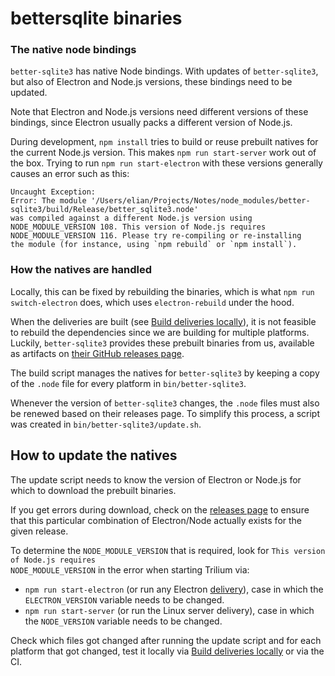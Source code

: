 # bettersqlite binaries
### The native node bindings

`better-sqlite3` has native Node bindings. With updates of `better-sqlite3`, but also of Electron and Node.js versions, these bindings need to be updated.

Note that Electron and Node.js versions need different versions of these bindings, since Electron usually packs a different version of Node.js.

During development, `npm install` tries to build or reuse prebuilt natives for the current Node.js version. This makes `npm run start-server` work out of the box. Trying to run `npm run start-electron` with these versions generally causes an error such as this:

```
Uncaught Exception:
Error: The module '/Users/elian/Projects/Notes/node_modules/better-sqlite3/build/Release/better_sqlite3.node'
was compiled against a different Node.js version using
NODE_MODULE_VERSION 108. This version of Node.js requires
NODE_MODULE_VERSION 116. Please try re-compiling or re-installing
the module (for instance, using `npm rebuild` or `npm install`).
```

### How the natives are handled

Locally, this can be fixed by rebuilding the binaries, which is what `npm run switch-electron` does, which uses `electron-rebuild` under the hood.

When the deliveries are built (see <a class="reference-link" href="../../Build%20deliveries%20locally.md">Build deliveries locally</a>), it is not feasible to rebuild the dependencies since we are building for multiple platforms. Luckily, `better-sqlite3` provides these prebuilt binaries from us, available as artifacts on [their GitHub releases page](https://github.com/WiseLibs/better-sqlite3/releases/). 

The build script manages the natives for `better-sqlite3` by keeping a copy of the `.node` file for every platform in `bin/better-sqlite3`.

Whenever the version of `better-sqlite3` changes, the `.node` files must also be renewed based on their releases page. To simplify this process, a script was created in `bin/better-sqlite3/update.sh`.

## How to update the natives

The update script needs to know the version of Electron or Node.js for which to download the prebuilt binaries.

If you get errors during download, check on the [releases page](https://github.com/WiseLibs/better-sqlite3/releases/) to ensure that this particular combination of Electron/Node actually exists for the given release.

To determine the `NODE_MODULE_VERSION` that is required, look for `This version of Node.js requires`  
`NODE_MODULE_VERSION` in the error when starting Trilium via:

*   `npm run start-electron` (or run any Electron [delivery](../../Build%20deliveries%20locally.md)), case in which the `ELECTRON_VERSION` variable needs to be changed.
*   `npm run start-server` (or run the Linux server delivery), case in which the `NODE_VERSION` variable needs to be changed.

Check which files got changed after running the update script and for each platform that got changed, test it locally via <a class="reference-link" href="../../Build%20deliveries%20locally.md">Build deliveries locally</a> or via the CI.